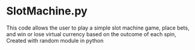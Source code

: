 # SlotMachine.py
This code allows the user to play a simple slot machine game, place bets, and win or lose virtual currency based on the outcome of each spin, Created with random module in python
